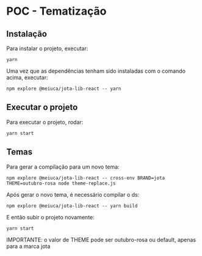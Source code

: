 # POC - Tematização

## Instalação

Para instalar o projeto, executar:

```
yarn
```

Uma vez que as dependências tenham sido instaladas com o comando acima, executar:

```
npm explore @meiuca/jota-lib-react -- yarn
```

## Executar o projeto

Para executar o projeto, rodar: 

```
yarn start
```

## Temas

Para gerar a compilação para um novo tema: 

```
npm explore @meiuca/jota-lib-react -- cross-env BRAND=jota THEME=outubro-rosa node theme-replace.js
```

Após gerar o novo tema, é necessário compilar o ds:

```
npm explore @meiuca/jota-lib-react -- yarn build
```

E então subir o projeto novamente:

```
yarn start
```

IMPORTANTE: o valor de THEME pode ser outubro-rosa ou default, apenas para a marca jota
